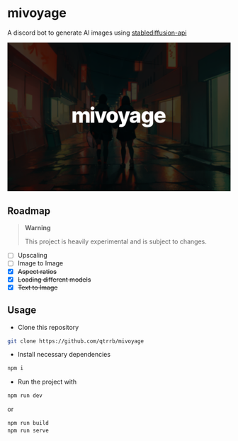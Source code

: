 # mivoyage

A discord bot to generate AI images using [stablediffusion-api](https://github.com/qtrrb/stablediffusion-api)

![hero](media/banner.png)

## Roadmap

> **Warning**
>
> This project is heavily experimental and is subject to changes.

- [ ] Upscaling
- [ ] Image to Image
- [x] ~~Aspect ratios~~
- [x] ~~Loading different models~~
- [x] ~~Text to Image~~

## Usage

- Clone this repository

```bash
git clone https://github.com/qtrrb/mivoyage
```

- Install necessary dependencies

```bash
npm i
```

- Run the project with

```bash
npm run dev
```

or

```bash
npm run build
npm run serve
```
